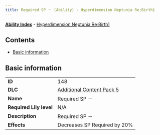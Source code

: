 ```yaml
---
title: Required SP － (Ability) - Hyperdimension Neptunia Re;Birth1
---
```


[**Ability Index**](/neptunia/rb1/ability/index.html) - [Hyperdimension Neptunia Re;Birth1](/neptunia/rb1)

## Contents

- [Basic information](#basic-information)

## Basic information

|   |   |
| -- | -- |
| **ID** | 148 |
| **DLC** | [Additional Content Pack 5](/neptunia/rb1/dlc/14-pack5.html) |
| **Name** | Required SP － |
| **Required Lily level** | N/A |
| **Description** | Required SP － |
| **Effects** | Decreases SP Required by 20% |
